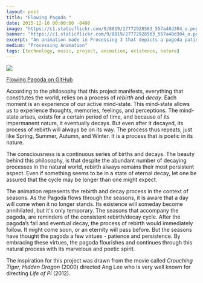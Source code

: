 ```yaml
---
layout: post
title: "Flowing Pagoda "
date: 2015-12-16 00:00:00 -0400
image: "https://c1.staticflickr.com/9/8819/27772928563_557a48d304_o.png"
banner: "https://c1.staticflickr.com/9/8819/27772928563_557a48d304_o.png"
excerpt: "An animation made in Processing 3 that depicts a pagoda patiently living through the four seasons of the year. "
medium: "Processing Animation"
tags: [technology, music, project, animation, existence, nature]
---
```


![](https://vimeo.com/149526108)

[Flowing Pagoda on GitHub](https://github.com/mbrav/FlowingPagoda)

According to the philosophy that this project manifests, everything that constitutes the world, relies on a process of *rebirth* and *decay*. Each moment is an experience of our active mind-state. This mind-state allows us to experience thoughts, memories, feelings, and perceptions. The mind-state arises, exists for a certain period of time, and because of its impermanent nature, it eventually decays. But even after it decayed, its process of rebirth will always be on its way. The process thus repeats, just like Spring, Summer, Autumn, and Winter. It is a process that is poetic in its nature.

The consciousness is a continuous series of births and decays. The beauty behind this philosophy, is that despite the abundant number of decaying processes in the natural world, rebirth always remains their most persistent aspect. Even if something seems to be in a state of eternal decay, let one be assured that the cycle may be longer than one might expect.

The animation represents the rebirth and decay process in the context of seasons. As the Pagoda flows through the seasons, it is aware that a day will come when it no longer stands. Its existence will someday become annihilated, but it's only temporary. The seasons that accompany the pagoda, are reminders of the consistent rebirth/decay cycle. After the pagoda’s fall and eventual decay, the process of rebirth would immediately follow. It might come soon, or an eternity will pass before. But the seasons have thought the pagoda a few virtues - patience and persistence. By embracing these virtues, the pagoda flourishes and continues through this natural process with its marvelous and poetic spirit.

The inspiration for this project was drawn from the movie called *Crouching Tiger, Hidden Dragon* (2000) directed Ang Lee who is very well known for directing *Life of Pi* (2012).

